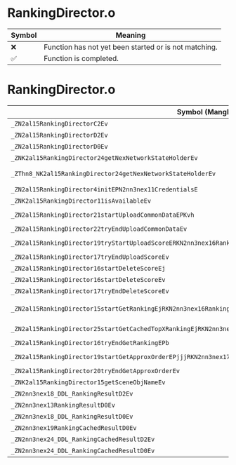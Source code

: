 # RankingDirector.o
| Symbol | Meaning 
| ------------- | ------------- 
| :x: | Function has not yet been started or is not matching. 
| :white_check_mark: | Function is completed. 


# RankingDirector.o
| Symbol (Mangled) | Symbol (Demangled) | Decompiled? |
| ------------- |  ------------- | ------------- |
| `_ZN2al15RankingDirectorC2Ev` | `al::RankingDirector::RankingDirector(void)` | :white_check_mark: |
| `_ZN2al15RankingDirectorD2Ev` | `al::RankingDirector::~RankingDirector()` | :white_check_mark: |
| `_ZN2al15RankingDirectorD0Ev` | `al::RankingDirector::~RankingDirector()` | :white_check_mark: |
| `_ZNK2al15RankingDirector24getNexNetworkStateHolderEv` | `al::RankingDirector::getNexNetworkStateHolder(void)const` | :white_check_mark: |
| `_ZThn8_NK2al15RankingDirector24getNexNetworkStateHolderEv` | ``non-virtual thunk to'al::RankingDirector::getNexNetworkStateHolder(void)const` | :white_check_mark: |
| `_ZN2al15RankingDirector4initEPN2nn3nex11CredentialsE` | `al::RankingDirector::init(nn::nex::Credentials *)` | :white_check_mark: |
| `_ZNK2al15RankingDirector11isAvailableEv` | `al::RankingDirector::isAvailable(void)const` | :white_check_mark: |
| `_ZN2al15RankingDirector21startUploadCommonDataEPKvh` | `al::RankingDirector::startUploadCommonData(void const*,unsigned char)` | :white_check_mark: |
| `_ZN2al15RankingDirector22tryEndUploadCommonDataEv` | `al::RankingDirector::tryEndUploadCommonData(void)` | :white_check_mark: |
| `_ZN2al15RankingDirector19tryStartUploadScoreERKN2nn3nex16RankingScoreDataE` | `al::RankingDirector::tryStartUploadScore(nn::nex::RankingScoreData const&)` | :white_check_mark: |
| `_ZN2al15RankingDirector17tryEndUploadScoreEv` | `al::RankingDirector::tryEndUploadScore(void)` | :white_check_mark: |
| `_ZN2al15RankingDirector16startDeleteScoreEj` | `al::RankingDirector::startDeleteScore(unsigned int)` | :white_check_mark: |
| `_ZN2al15RankingDirector16startDeleteScoreEv` | `al::RankingDirector::startDeleteScore(void)` | :white_check_mark: |
| `_ZN2al15RankingDirector17tryEndDeleteScoreEv` | `al::RankingDirector::tryEndDeleteScore(void)` | :white_check_mark: |
| `_ZN2al15RankingDirector15startGetRankingEjRKN2nn3nex16RankingConstants11RankingModeERKNS2_17RankingOrderParamE` | `al::RankingDirector::startGetRanking(unsigned int,nn::nex::RankingConstants::RankingMode const&,nn::nex::RankingOrderParam const&)` | :white_check_mark: |
| `_ZN2al15RankingDirector25startGetCachedTopXRankingEjRKN2nn3nex17RankingOrderParamE` | `al::RankingDirector::startGetCachedTopXRanking(unsigned int,nn::nex::RankingOrderParam const&)` | :white_check_mark: |
| `_ZN2al15RankingDirector16tryEndGetRankingEPb` | `al::RankingDirector::tryEndGetRanking(bool *)` | :white_check_mark: |
| `_ZN2al15RankingDirector19startGetApproxOrderEPjjjRKN2nn3nex17RankingOrderParamE` | `al::RankingDirector::startGetApproxOrder(unsigned int *,unsigned int,unsigned int,nn::nex::RankingOrderParam const&)` | :white_check_mark: |
| `_ZN2al15RankingDirector20tryEndGetApproxOrderEv` | `al::RankingDirector::tryEndGetApproxOrder(void)` | :white_check_mark: |
| `_ZNK2al15RankingDirector15getSceneObjNameEv` | `al::RankingDirector::getSceneObjName(void)const` | :white_check_mark: |
| `_ZN2nn3nex18_DDL_RankingResultD2Ev` | `nn::nex::_DDL_RankingResult::~_DDL_RankingResult()` | :white_check_mark: |
| `_ZN2nn3nex13RankingResultD0Ev` | `nn::nex::RankingResult::~RankingResult()` | :white_check_mark: |
| `_ZN2nn3nex18_DDL_RankingResultD0Ev` | `nn::nex::_DDL_RankingResult::~_DDL_RankingResult()` | :white_check_mark: |
| `_ZN2nn3nex19RankingCachedResultD0Ev` | `nn::nex::RankingCachedResult::~RankingCachedResult()` | :white_check_mark: |
| `_ZN2nn3nex24_DDL_RankingCachedResultD2Ev` | `nn::nex::_DDL_RankingCachedResult::~_DDL_RankingCachedResult()` | :white_check_mark: |
| `_ZN2nn3nex24_DDL_RankingCachedResultD0Ev` | `nn::nex::_DDL_RankingCachedResult::~_DDL_RankingCachedResult()` | :white_check_mark: |
